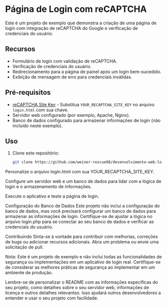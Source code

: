 # Página de Login com reCAPTCHA

Este é um projeto de exemplo que demonstra a criação de uma página de login com integração de reCAPTCHA do Google e verificação de credenciais do usuário.

## Recursos

- Formulário de login com validação de reCAPTCHA.
- Verificação de credenciais do usuário.
- Redirecionamento para a página de painel após um login bem-sucedido.
- Exibição de mensagem de erro para credenciais inválidas.

## Pré-requisitos

- [reCAPTCHA Site Key](https://www.google.com/recaptcha) - Substitua `YOUR_RECAPTCHA_SITE_KEY` no arquivo `login.html` com sua chave.
- Servidor web configurado (por exemplo, Apache, Nginx).
- Banco de dados configurado para armazenar informações de login (não incluído neste exemplo).

## Uso

1. Clone este repositório:

   ```sh
   git clone https://github.com/weiner-rezcue98/desenvolvimento-web-login.git
Personalize o arquivo login.html com sua YOUR_RECAPTCHA_SITE_KEY.

Configure um servidor web e um banco de dados para lidar com a lógica de login e o armazenamento de informações.

Execute o aplicativo e teste a página de login.

Configuração do Banco de Dados
Este projeto não inclui a configuração do banco de dados, mas você precisará configurar um banco de dados para armazenar as informações de login. Certifique-se de ajustar a lógica no arquivo login.php para se conectar ao seu banco de dados e verificar as credenciais do usuário.

Contribuindo
Sinta-se à vontade para contribuir com melhorias, correções de bugs ou adicionar recursos adicionais. Abra um problema ou envie uma solicitação de pull.


Nota: Este é um projeto de exemplo e não inclui todas as funcionalidades de segurança ou implementações em um aplicativo de login real. Certifique-se de considerar as melhores práticas de segurança ao implementar em um ambiente de produção.


Lembre-se de personalizar o README com as informações específicas do seu projeto, como detalhes sobre o seu servidor web, informações de licença e outros detalhes relevantes. Isso ajudará outros desenvolvedores a entender e usar o seu projeto com facilidade.
